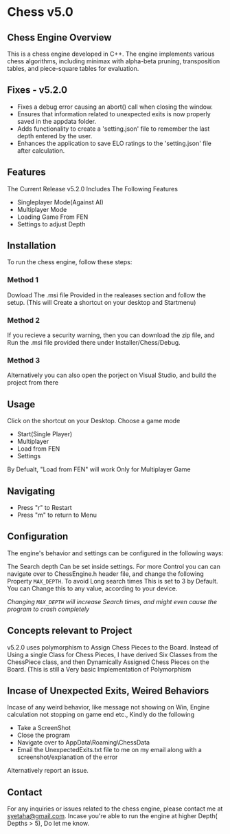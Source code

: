 # Chess v5.0


## Chess Engine Overview
This is a chess engine developed in C++. The engine implements various chess algorithms, including minimax with alpha-beta pruning, transposition tables, and piece-square tables for evaluation.


## Fixes - v5.2.0
- Fixes a debug error causing an abort() call when closing the window.
- Ensures that information related to unexpected exits is now properly saved in the appdata folder.
- Adds functionality to create a 'setting.json' file to remember the last depth entered by the user.
- Enhances the application to save ELO ratings to the 'setting.json' file after calculation.


## Features
The Current Release v5.2.0 Includes The Following Features

- Singleplayer Mode(Against AI)
- Multiplayer Mode
- Loading Game From FEN
- Settings to adjust Depth
  

## Installation
To run the chess engine, follow these steps:

### Method 1
Dowload The .msi file Provided in the realeases section and follow the setup. (This will Create a shortcut on your desktop and Startmenu)

### Method 2
If you recieve a security warning, then you can download the zip file, and Run the .msi file provided there under Installer/Chess/Debug. 

### Method 3
Alternatively you can also open the porject on Visual Studio, and build the project from there


## Usage
Click on the shortcut on your Desktop. Choose a game mode 
- Start(Single Player)
- Multiplayer
- Load from FEN
- Settings
	 
By Defualt, "Load from FEN" will work Only for Multiplayer Game


## Navigating
- Press "r" to Restart
- Press "m" to return to Menu
  

## Configuration
The engine's behavior and settings can be configured in the following ways:

The Search depth Can be set inside settings. For more Control you can can navigate over to ChessEngine.h header file, and change the following Property `MAX_DEPTH`. To avoid Long search times This is set to 3 by Default. You can Change this to any value, according to your device. 


*Changing `MAX_DEPTH` will increase Search times, and might even cause the program to crash completely*


## Concepts relevant to Project
v5.2.0 uses polymorphism to Assign Chess Pieces to the Board. Instead of Using a single Class for Chess Pieces, I have derived Six Classes from the ChessPiece class, and then Dynamically Assigned Chess Pieces on the Board. (This is still a Very basic Implementation of Polymorphism


## Incase of Unexpected Exits, Weired Behaviors
Incase of any weird behavior, like message not showing on Win, Engine calculation not stopping on game end etc., Kindly do the following
- Take a ScreenShot
- Close the program
- Navigate over to AppData\Roaming\ChessData
- Email the UnexpectedExits.txt file to me on my email along with a screenshot/explanation of the error

Alternatively report an issue.
  
## Contact

For any inquiries or issues related to the chess engine, please contact me at syetaha@gmail.com.
Incase you're able to run the engine at higher Depth( Depths > 5), Do let me know.
